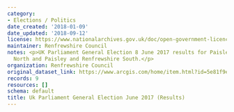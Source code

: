 ```yaml
---
category:
- Elections / Politics
date_created: '2018-01-09'
date_updated: '2018-09-12'
license: https://www.nationalarchives.gov.uk/doc/open-government-licence/version/3/
maintainer: Renfrewshire Council
notes: <p>UK Parliament General Election 8 June 2017 results for Paisley and Renfrewshire
  North and Paisley and Renfrewshire South.</p>
organization: Renfrewshire Council
original_dataset_link: https://www.arcgis.com/home/item.html?id=5e81f9e2f68843c180ce2d144303f8b1
records: 9
resources: []
schema: default
title: Uk Parliament General Election June 2017 (Results)
---
```

